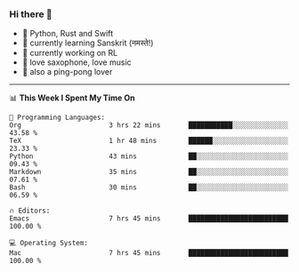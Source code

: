### Hi there 👋

- 📙 Python, Rust and Swift
- 🌱 currently learning Sanskrit (नमस्ते!)
- 🔭 currently working on RL
- 🎷 love saxophone, love music
- 🏓 also a ping-pong lover

<!--
**ZiqinGong/ZiqinGong** is a ✨ _special_ ✨ repository because its `README.md` (this file) appears on your GitHub profile.

Here are some ideas to get you started:

- 🔭 I’m currently working on ...
- 🌱 I’m currently learning ...
- 👯 I’m looking to collaborate on ...
- 🤔 I’m looking for help with ...
- 💬 Ask me about ...
- 📫 gongzq0301@sjtu.edu.cn
- 😄 Pronouns: ...
- ⚡ Fun fact: ...
-->

---

<!--START_SECTION:waka-->
📊 **This Week I Spent My Time On** 

```text
💬 Programming Languages: 
Org                      3 hrs 22 mins       ███████████░░░░░░░░░░░░░░   43.58 % 
TeX                      1 hr 48 mins        ██████░░░░░░░░░░░░░░░░░░░   23.33 % 
Python                   43 mins             ██░░░░░░░░░░░░░░░░░░░░░░░   09.43 % 
Markdown                 35 mins             ██░░░░░░░░░░░░░░░░░░░░░░░   07.61 % 
Bash                     30 mins             ██░░░░░░░░░░░░░░░░░░░░░░░   06.59 % 

🔥 Editors: 
Emacs                    7 hrs 45 mins       █████████████████████████   100.00 % 

💻 Operating System: 
Mac                      7 hrs 45 mins       █████████████████████████   100.00 % 
```


<!--END_SECTION:waka-->
